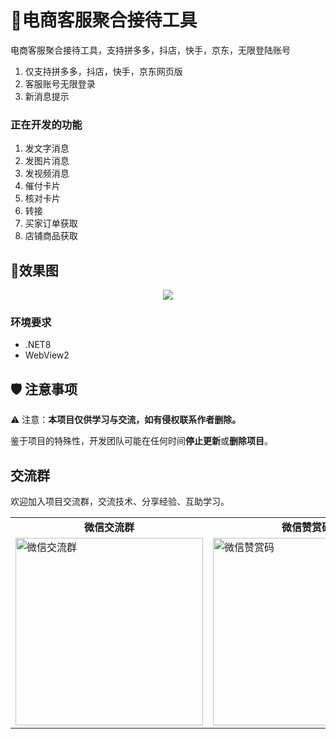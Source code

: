 
# 🚀电商客服聚合接待工具

电商客服聚合接待工具，支持拼多多，抖店，快手，京东，无限登陆账号


1. 仅支持拼多多，抖店，快手，京东网页版
2. 客服账号无限登录
3. 新消息提示


### 正在开发的功能
1. 发文字消息 
2. 发图片消息
3. 发视频消息
3. 催付卡片 
4. 核对卡片 
5. 转接
6. 买家订单获取
7. 店铺商品获取

## 🎨效果图

<div align="center">
  <img src="https://worklink.oss-cn-hangzhou.aliyuncs.com/6E7B9DFA602A0AB9DB0F181CBA77E3E0.png" >
  <br>
</div>


### 环境要求
- .NET8
- WebView2


## 🛡 注意事项

⚠️ 注意：**本项目仅供学习与交流，如有侵权联系作者删除。**

鉴于项目的特殊性，开发团队可能在任何时间**停止更新**或**删除项目**。

## 交流群
欢迎加入项目交流群，交流技术、分享经验、互助学习。
<div align="center">
  <table>
    <tr>
      <td align="center"><strong>微信交流群</strong></td>
      <td align="center"><strong>微信赞赏码</strong></td>
    </tr>
    <tr>
      <td><img src="https://worklink.oss-cn-hangzhou.aliyuncs.com/7F30FDC95FD9AC468E7611DFA58BFBFF.png"  width="300px" alt="微信交流群"></td>
      <td><img src="https://worklink.oss-cn-hangzhou.aliyuncs.com/D8512B5B322FFAAC3D6927982A12B078.jpg"  width="300px" alt="微信赞赏码"></td>
    </tr>
  </table>
</div>
